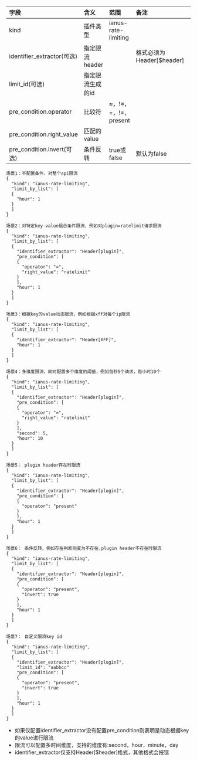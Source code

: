 | 字段                   | 含义         | 范围                  | 备注                   |    |
|:---------------------|:-----------|:--------------------|:---------------------|:---|
| kind                 | 插件类型       | ianus-rate-limiting |                      |    |
| identifier_extractor(可选) | 指定限流header |                     | 格式必须为Header[$header] |    |
| limit_id(可选) | 指定限流生成的id |                     |  |  |
| pre_condition.operator             | 比较符        | ≈，!≈，=，!=，present        |                      |    |
| pre_condition.right_value          | 匹配的value   |                     |                      |    |
| pre_condition.invert(可选)          | 条件反转   | true或false                    |默认为false                      |    |
```
场景1：不配置条件，对整个api限流
{
  "kind": "ianus-rate-limiting",
  "limit_by_list": [
  {
    "hour": 1
  }
  ]
}
```

```
场景2：对特定key-value组合条件限流，例如对plugin=ratelimit请求限流
{
  "kind": "ianus-rate-limiting",
  "limit_by_list": [
  {
    "identifier_extractor": "Header[plugin]",
    "pre_condition": [
    {
      "operator": "=",
      "right_value": "ratelimit"
    }
    ],
    "hour": 1
  }
  ]
}
```

```
场景3：根据key的value动态限流，例如根据xff对每个ip限流
{
  "kind": "ianus-rate-limiting",
  "limit_by_list": [
  {
    "identifier_extractor": "Header[XFF]",
    "hour": 1
  }
  ]
}
```

```
场景4：多维度限流，同时配置多个维度的阈值，例如每秒5个请求，每小时10个
{
  "kind": "ianus-rate-limiting",
  "limit_by_list": [
  {
    "identifier_extractor": "Header[plugin]",
    "pre_condition": [
    {
      "operator": "=",
      "right_value": "ratelimit"
    }
    ],
    "second": 5,
    "hour": 10
  }
  ]
}
```

```
场景5： plugin header存在时限流
{
  "kind": "ianus-rate-limiting",
  "limit_by_list": [
  {
    "identifier_extractor": "Header[plugin]",
    "pre_condition": [
    {
      "operator": "present"
    }
    ],
    "hour": 1
  }
  ]
}
```

```
场景6： 条件反转，例如存在判断则变为不存在,plugin header不存在时限流
{
  "kind": "ianus-rate-limiting",
  "limit_by_list": [
  {
    "identifier_extractor": "Header[plugin]",
    "pre_condition": [
    {
      "operator": "present",
      "invert": true
    }
    ],
    "hour": 1
  }
  ]
}
```

```
场景7： 自定义限流key id
{
  "kind": "ianus-rate-limiting",
  "limit_by_list": [
  {
    "identifier_extractor": "Header[plugin]",
    "limit_id": "aabbcc"
    "pre_condition": [
    {
      "operator": "present",
      "invert": true
    }
    ],
    "hour": 1
  }
  ]
}
```
- 如果仅配置identifier_extractor没有配置pre_condition则表明是动态根据key的value进行限流
- 限流可以配置多时间维度，支持的维度有:second，hour，minute，day
- identifier_extractor仅支持Header[$header]格式，其他格式会报错